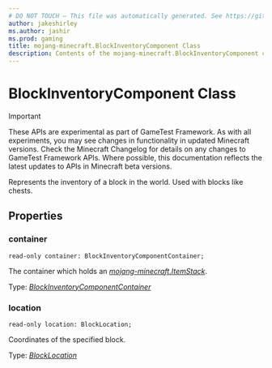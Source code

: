```yaml
---
# DO NOT TOUCH — This file was automatically generated. See https://github.com/Mojang/MinecraftScriptingApiDocsGenerator to modify descriptions, examples, etc.
author: jakeshirley
ms.author: jashir
ms.prod: gaming
title: mojang-minecraft.BlockInventoryComponent Class
description: Contents of the mojang-minecraft.BlockInventoryComponent class.
---
```

# BlockInventoryComponent Class
>[!IMPORTANT]
>These APIs are experimental as part of GameTest Framework. As with all experiments, you may see changes in functionality in updated Minecraft versions. Check the Minecraft Changelog for details on any changes to GameTest Framework APIs. Where possible, this documentation reflects the latest updates to APIs in Minecraft beta versions.


Represents the inventory of a block in the world. Used with blocks like chests.

## Properties
### **container**
`read-only container: BlockInventoryComponentContainer;`

The container which holds an [*mojang-minecraft.ItemStack*](../mojang-minecraft/ItemStack.md).

Type: [*BlockInventoryComponentContainer*](BlockInventoryComponentContainer.md)


### **location**
`read-only location: BlockLocation;`

Coordinates of the specified block.

Type: [*BlockLocation*](BlockLocation.md)




